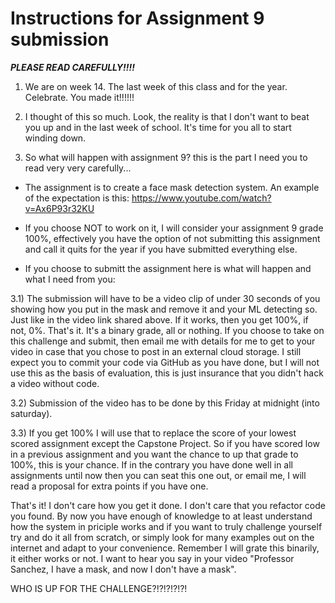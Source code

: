 # Instructions for Assignment 9 submission 

***PLEASE READ CAREFULLY!!!!***

1) We are on week 14. The last week of this class and for the year. Celebrate. You made it!!!!!!

2) I thought of this so much. Look, the reality is that I don't want to beat you up and in the last week of school. It's time for you all to start winding down. 

3) So what will happen with assignment 9?   this is the part I need you to read very very carefully...

- The assignment is to create a face mask detection system. An example of the expectation is this:  https://www.youtube.com/watch?v=Ax6P93r32KU

- If you choose NOT to work on it, I will consider your assignment 9 grade 100%, effectively you have the option of not submitting this assignment and call it quits for the year if you have submitted everything else. 

- If you choose to submitt the assignment here is what will happen and what I need from you:

3.1) The submission will have to be a video clip of under 30 seconds of you showing how you put in the mask and remove it and your ML detecting so. Just like in the video link shared above. If it works, then you get 100%, if not, 0%. That's it. It's a binary grade, all or nothing. If you choose to take on this challenge and submit, then email me with details for me to get to your video in case that you chose to post in an external cloud storage. I still expect you to commit your code via GitHub as you have done, but I will not use this as the basis of evaluation, this is just insurance that you didn't hack a video without code. 

3.2) Submission of the video has to be done by this Friday at midnight (into saturday).

3.3) If you get 100% I will use that to replace the score of your lowest scored assignment except the Capstone Project. So if you have scored low in a previous assignment and you want the chance to up that grade to 100%, this is your chance. If in the contrary you have done well in all assignments until now then you can seat this one out, or email me, I will read a proposal for extra points if you have one.

That's it!   I don't care how you get it done. I don't care that you refactor code you found. By now you have enough of knowledge to at least understand how the system in priciple works and if you want to truly challenge yourself try and do it all from scratch, or simply look for many examples out on the internet and adapt to your convenience. Remember I will grate this binarily, it either works or not. I want to hear you say in your video "Professor Sanchez, I have a mask, and now I don't have a mask".

WHO IS UP FOR THE CHALLENGE?!?!?!?!?!